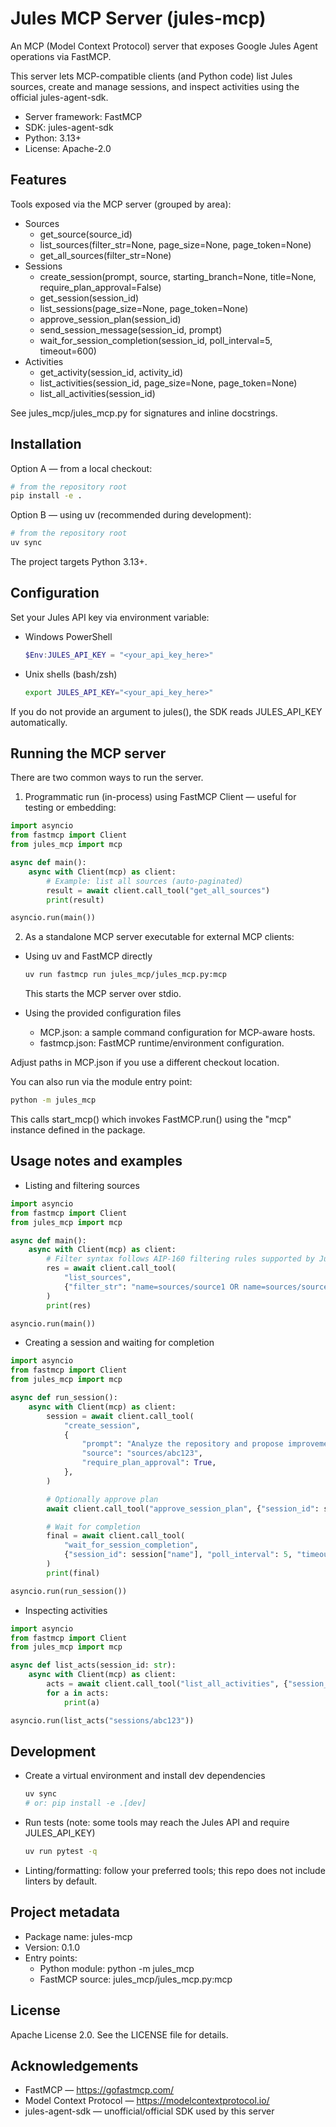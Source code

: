 # Jules MCP Server (jules-mcp)

An MCP (Model Context Protocol) server that exposes Google Jules Agent operations via FastMCP.

This server lets MCP-compatible clients (and Python code) list Jules sources, create and manage
sessions, and inspect activities using the official jules-agent-sdk.

- Server framework: FastMCP
- SDK: jules-agent-sdk
- Python: 3.13+
- License: Apache-2.0

## Features

Tools exposed via the MCP server (grouped by area):

- Sources
  - get_source(source_id)
  - list_sources(filter_str=None, page_size=None, page_token=None)
  - get_all_sources(filter_str=None)
- Sessions
  - create_session(prompt, source, starting_branch=None, title=None, require_plan_approval=False)
  - get_session(session_id)
  - list_sessions(page_size=None, page_token=None)
  - approve_session_plan(session_id)
  - send_session_message(session_id, prompt)
  - wait_for_session_completion(session_id, poll_interval=5, timeout=600)
- Activities
  - get_activity(session_id, activity_id)
  - list_activities(session_id, page_size=None, page_token=None)
  - list_all_activities(session_id)

See jules_mcp/jules_mcp.py for signatures and inline docstrings.

## Installation

Option A — from a local checkout:

```bash
# from the repository root
pip install -e .
```

Option B — using uv (recommended during development):

```bash
# from the repository root
uv sync
```

The project targets Python 3.13+.

## Configuration

Set your Jules API key via environment variable:

- Windows PowerShell
  ```powershell
  $Env:JULES_API_KEY = "<your_api_key_here>"
  ```
- Unix shells (bash/zsh)
  ```bash
  export JULES_API_KEY="<your_api_key_here>"
  ```

If you do not provide an argument to jules(), the SDK reads JULES_API_KEY automatically.

## Running the MCP server

There are two common ways to run the server.

1) Programmatic run (in-process) using FastMCP Client — useful for testing or embedding:

```python
import asyncio
from fastmcp import Client
from jules_mcp import mcp

async def main():
    async with Client(mcp) as client:
        # Example: list all sources (auto-paginated)
        result = await client.call_tool("get_all_sources")
        print(result)

asyncio.run(main())
```

2) As a standalone MCP server executable for external MCP clients:

- Using uv and FastMCP directly
  ```bash
  uv run fastmcp run jules_mcp/jules_mcp.py:mcp
  ```
  This starts the MCP server over stdio.

- Using the provided configuration files
  - MCP.json: a sample command configuration for MCP-aware hosts.
  - fastmcp.json: FastMCP runtime/environment configuration.

Adjust paths in MCP.json if you use a different checkout location.

You can also run via the module entry point:

```bash
python -m jules_mcp
```

This calls start_mcp() which invokes FastMCP.run() using the "mcp" instance defined in the package.

## Usage notes and examples

- Listing and filtering sources
```python
import asyncio
from fastmcp import Client
from jules_mcp import mcp

async def main():
    async with Client(mcp) as client:
        # Filter syntax follows AIP-160 filtering rules supported by Jules
        res = await client.call_tool(
            "list_sources",
            {"filter_str": "name=sources/source1 OR name=sources/source2", "page_size": 10}
        )
        print(res)

asyncio.run(main())
```

- Creating a session and waiting for completion
```python
import asyncio
from fastmcp import Client
from jules_mcp import mcp

async def run_session():
    async with Client(mcp) as client:
        session = await client.call_tool(
            "create_session",
            {
                "prompt": "Analyze the repository and propose improvements",
                "source": "sources/abc123",
                "require_plan_approval": True,
            },
        )

        # Optionally approve plan
        await client.call_tool("approve_session_plan", {"session_id": session["name"]})

        # Wait for completion
        final = await client.call_tool(
            "wait_for_session_completion",
            {"session_id": session["name"], "poll_interval": 5, "timeout": 600}
        )
        print(final)

asyncio.run(run_session())
```

- Inspecting activities
```python
import asyncio
from fastmcp import Client
from jules_mcp import mcp

async def list_acts(session_id: str):
    async with Client(mcp) as client:
        acts = await client.call_tool("list_all_activities", {"session_id": session_id})
        for a in acts:
            print(a)

asyncio.run(list_acts("sessions/abc123"))
```

## Development

- Create a virtual environment and install dev dependencies
  ```bash
  uv sync
  # or: pip install -e .[dev]
  ```

- Run tests (note: some tools may reach the Jules API and require JULES_API_KEY)
  ```bash
  uv run pytest -q
  ```

- Linting/formatting: follow your preferred tools; this repo does not include linters by default.

## Project metadata

- Package name: jules-mcp
- Version: 0.1.0
- Entry points:
  - Python module: python -m jules_mcp
  - FastMCP source: jules_mcp/jules_mcp.py:mcp

## License

Apache License 2.0. See the LICENSE file for details.

## Acknowledgements

- FastMCP — https://gofastmcp.com/
- Model Context Protocol — https://modelcontextprotocol.io/
- jules-agent-sdk — unofficial/official SDK used by this server
